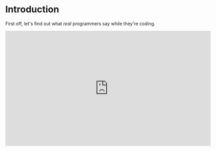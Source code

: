# Introduction

First off, let's find out what *real* programmers say while they're coding.

<iframe width="640" height="360" src="http://www.youtube.com/embed/8WZr6fvtEgk?rel=0" frameborder="0" allowfullscreen></iframe>
